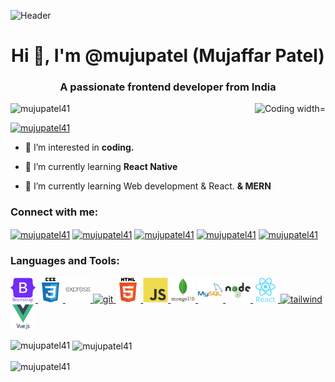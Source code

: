 ![Header](./your-header-image-name.png)
<h1 align="center">Hi 👋, I'm @mujupatel (Mujaffar Patel)</h1>
<h3 align="center">A passionate frontend developer from India</h3>
<img align="right" alt="Coding width="400" src="https://camo.githubusercontent.com/297e1667ff8088b19512a771403d5b921535c6b1abc61d1b32889c245a0b96e6/68747470733a2f2f692e67697068792e636f6d2f6d656469612f4c3152317476493973766b495777705659722f67697068792e77656270"/>

<p align="left"> <img src="https://komarev.com/ghpvc/?username=mujupatel41&label=Profile%20views&color=0e75b6&style=flat" alt="mujupatel41" /> </p>

<p align="left"> <a href="https://twitter.com/mujupatel41" target="blank"><img src="https://img.shields.io/twitter/follow/mujupatel41?logo=twitter&style=for-the-badge" alt="mujupatel41" /></a> </p>

- 👀 I’m interested in **coding.**

- 🌱 I’m currently learning **React Native**

- 🌱 I’m currently learning Web development & React. **& MERN**

<h3 align="left">Connect with me:</h3>
<p align="left">
<a href="https://twitter.com/mujupatel41" target="blank"><img align="center" src="https://raw.githubusercontent.com/rahuldkjain/github-profile-readme-generator/master/src/images/icons/Social/twitter.svg" alt="mujupatel41" height="30" width="40" /></a>
<a href="https://linkedin.com/in/mujupatel41" target="blank"><img align="center" src="https://raw.githubusercontent.com/rahuldkjain/github-profile-readme-generator/master/src/images/icons/Social/linked-in-alt.svg" alt="mujupatel41" height="30" width="40" /></a>
<a href="https://fb.com/mujupatel41" target="blank"><img align="center" src="https://raw.githubusercontent.com/rahuldkjain/github-profile-readme-generator/master/src/images/icons/Social/facebook.svg" alt="mujupatel41" height="30" width="40" /></a>
<a href="https://instagram.com/mujupatel41" target="blank"><img align="center" src="https://raw.githubusercontent.com/rahuldkjain/github-profile-readme-generator/master/src/images/icons/Social/instagram.svg" alt="mujupatel41" height="30" width="40" /></a>
<a href="https://www.youtube.com/c/mujupatel41" target="blank"><img align="center" src="https://raw.githubusercontent.com/rahuldkjain/github-profile-readme-generator/master/src/images/icons/Social/youtube.svg" alt="mujupatel41" height="30" width="40" /></a>
</p>

<h3 align="left">Languages and Tools:</h3>
<p align="left"> <a href="https://getbootstrap.com" target="_blank" rel="noreferrer"> <img src="https://raw.githubusercontent.com/devicons/devicon/master/icons/bootstrap/bootstrap-plain-wordmark.svg" alt="bootstrap" width="40" height="40"/> </a> <a href="https://www.w3schools.com/css/" target="_blank" rel="noreferrer"> <img src="https://raw.githubusercontent.com/devicons/devicon/master/icons/css3/css3-original-wordmark.svg" alt="css3" width="40" height="40"/> </a> <a href="https://expressjs.com" target="_blank" rel="noreferrer"> <img src="https://raw.githubusercontent.com/devicons/devicon/master/icons/express/express-original-wordmark.svg" alt="express" width="40" height="40"/> </a> <a href="https://git-scm.com/" target="_blank" rel="noreferrer"> <img src="https://www.vectorlogo.zone/logos/git-scm/git-scm-icon.svg" alt="git" width="40" height="40"/> </a> <a href="https://www.w3.org/html/" target="_blank" rel="noreferrer"> <img src="https://raw.githubusercontent.com/devicons/devicon/master/icons/html5/html5-original-wordmark.svg" alt="html5" width="40" height="40"/> </a> <a href="https://developer.mozilla.org/en-US/docs/Web/JavaScript" target="_blank" rel="noreferrer"> <img src="https://raw.githubusercontent.com/devicons/devicon/master/icons/javascript/javascript-original.svg" alt="javascript" width="40" height="40"/> </a> <a href="https://www.mongodb.com/" target="_blank" rel="noreferrer"> <img src="https://raw.githubusercontent.com/devicons/devicon/master/icons/mongodb/mongodb-original-wordmark.svg" alt="mongodb" width="40" height="40"/> </a> <a href="https://www.mysql.com/" target="_blank" rel="noreferrer"> <img src="https://raw.githubusercontent.com/devicons/devicon/master/icons/mysql/mysql-original-wordmark.svg" alt="mysql" width="40" height="40"/> </a> <a href="https://nodejs.org" target="_blank" rel="noreferrer"> <img src="https://raw.githubusercontent.com/devicons/devicon/master/icons/nodejs/nodejs-original-wordmark.svg" alt="nodejs" width="40" height="40"/> </a> <a href="https://reactjs.org/" target="_blank" rel="noreferrer"> <img src="https://raw.githubusercontent.com/devicons/devicon/master/icons/react/react-original-wordmark.svg" alt="react" width="40" height="40"/> </a> <a href="https://tailwindcss.com/" target="_blank" rel="noreferrer"> <img src="https://www.vectorlogo.zone/logos/tailwindcss/tailwindcss-icon.svg" alt="tailwind" width="40" height="40"/> </a> <a href="https://vuejs.org/" target="_blank" rel="noreferrer"> <img src="https://raw.githubusercontent.com/devicons/devicon/master/icons/vuejs/vuejs-original-wordmark.svg" alt="vuejs" width="40" height="40"/> </a> </p>

<p><img align="left" src="https://github-readme-stats.vercel.app/api/top-langs?username=mujupatel41&show_icons=true&locale=en&layout=compact" alt="mujupatel41" /></p>

<p>&nbsp;<img align="center" src="https://github-readme-stats.vercel.app/api?username=mujupatel41&show_icons=true&locale=en" alt="mujupatel41" /></p>

<p><img align="center" src="https://github-readme-streak-stats.herokuapp.com/?user=mujupatel41&" alt="mujupatel41" /></p>
